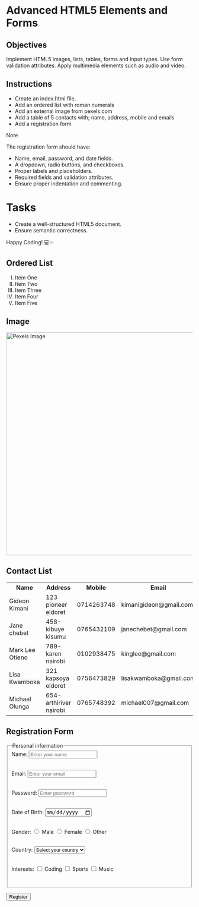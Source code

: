 # Advanced HTML5 Elements and Forms

## Objectives
Implement HTML5 images, lists, tables, forms and input types.
Use form validation attributes.
Apply multimedia elements such as audio and video.

## Instructions

- Create an index.html file.
- Add an ordered list with roman numerals
- Add an external image from pexels.com
- Add a table of 5 contacts with; name, address, mobile and emails
- Add a registration form

>[!NOTE]
>  The registration form should have:
>- Name, email, password, and date fields.
>- A dropdown, radio buttons, and checkboxes.
>- Proper labels and placeholders.
>- Required fields and validation attributes.
>- Ensure proper indentation and commenting.
 
# Tasks
- Create a well-structured HTML5 document.
- Ensure semantic correctness.

Happy Coding! 💻✨

<!DOCTYPE html>
<html lang="en">
<head>
    <meta charset="UTF-8">
    <meta name="viewport" content="width=device-width, initial-scale=1.0">
    <title>Index Page</title>

</head>
<body>
    <!-- Ordered List with Roman Numerals -->
    <h2>Ordered List</h2>
    <ol type="I">
        <li>Item One</li>
        <li>Item Two</li>
        <li>Item Three</li>
        <li>Item Four</li>
        <li>Item Five</li>
    </ol>
 <!-- External Image from Pexels -->
    <h2>Image</h2>
    <img src="https://images.pexels.com/photos/1108099/pexels-photo-1108099.jpeg" alt="Pexels Image" width="600">
      <!-- Contacts Table -->
    <h2>Contact List</h2>
    <table>
        <tr>
            <th>Name</th>
            <th>Address</th>
            <th>Mobile</th>
            <th>Email</th>
        </tr>
        <tr>
            <td>Gideon Kimani</td>
            <td>123 pioneer eldoret</td>
            <td>0714263748</td>
            <td>kimanigideon@gmail.com</td>
        </tr>
        <tr>
            <td>Jane chebet</td>
            <td>458-kibuye kisumu</td>
            <td>0765432109</td>
            <td>janechebet@gmail.com</td>
        </tr>
        <tr>
            <td>Mark Lee Otieno</td>
            <td>789-karen nairobi</td>
            <td>0102938475</td>
            <td>kinglee@gmail.com</td>
        </tr>
        <tr>
            <td>Lisa Kwamboka</td>
            <td>321 kapsoya eldoret</td>
            <td>0756473829</td>
            <td>lisakwamboka@gmail.com</td>
        </tr>
        <tr>
            <td>Michael Olunga</td>
            <td>654-arthiriver nairobi</td>
            <td>0765748392</td>
            <td>michael007@gmail.com</td>
        </tr>
    </table>
     <!-- Registration Form -->
    <h2>Registration Form</h2>
    <form action="#" method="post">
        <fieldset>
            <legend>Personal information</legend>
            <label for="name">Name:</label>
            <input type="text" id="name" name="name" placeholder="Enter your name" required>
            <br><br>
         
   <label for="email">Email:</label>
            <input type="email" id="email" name="email" placeholder="Enter your email" required>
            <br><br>
    
   <label for="password">Password:</label>
            <input type="password" id="password" name="password" placeholder="Enter password" required>
            <br><br>
    
   <label for="dob">Date of Birth:</label>
            <input type="date" id="dob" name="dob" required>
            <br><br>
    
   <label for="gender">Gender:</label>
            <input type="radio" id="male" name="gender" value="male"> Male
            <input type="radio" id="female" name="gender" value="female"> Female
            <input type="radio" id="other" name="gender" value="other"> Other
            <br><br>
    
   <label for="country">Country:</label>
            <select id="country" name="country" required>
                <option value="">Select your country</option>
                <option value="Kenya">Kenya</option>
                <option value="Ethiopia">Ethiopia</option>
                <option value="Tanzania">Tanzania</option>
                <option value="Nigeria">Nigeria</option>
                <option value="South africa">South Africa</option>
            </select>
            <br><br>
    
   <label>Interests:</label>
            <input type="checkbox" name="interests" value="coding"> Coding
            <input type="checkbox" name="interests" value="sports"> Sports
            <input type="checkbox" name="interests" value="music"> Music
            <br><br>
        </fieldset>


   <input type="submit" value="Register">
    </form>
    
</body>
</html>

